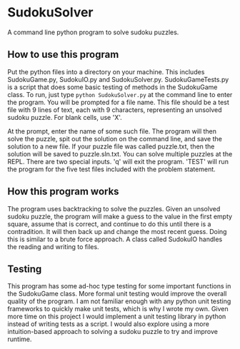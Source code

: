 # SudokuSolver
A command line python program to solve sudoku puzzles.

## How to use this program
Put the python files into a directory on your machine. This includes SudokuGame.py, SudokuIO.py and SudokuSolver.py. SudokuGameTests.py is a script that does some basic testing of methods in the SudokuGame class. To run, just type `python SudokuSolver.py` at the command line to enter the program. You will be prompted for a file name. This file should be a test file with 9 lines of text, each with 9 characters, representing an unsolved sudoku puzzle. For blank cells, use 'X'.

At the prompt, enter the name of some such file. The program will then solve the puzzle, spit out the solution on the command line, and save the solution to a new file. If your puzzle file was called puzzle.txt, then the solution will be saved to puzzle.sln.txt. You can solve multiple puzzles at the REPL. There are two special inputs. 'q' will exit the program. 'TEST' will run the program for the five test files included with the problem statement.


## How this program works
The program uses backtracking to solve the puzzles. Given an unsolved sudoku puzzle, the program will make a guess to the value in the first empty square, assume that is correct, and continue to do this until there is a contradition. It will then back up and change the most recent guess. Doing this is similar to a brute force approach. A class called SudokuIO handles the reading and writing to files.

## Testing
This program has some ad-hoc type testing for some important functions in the SudokuGame class. More formal unit testing would improve the overall quality of the program. I am not familiar enough with any python unit testing frameworks to quickly make unit tests, which is why I wrote my own. Given more time on this project I would implement a unit testing library in python instead of writing tests as a script. I would also explore using a more intuition-based approach to solving a sudoku puzzle to try and improve runtime.
